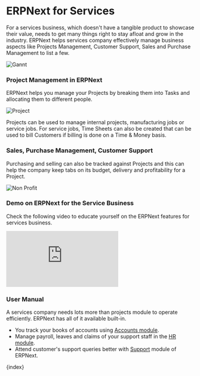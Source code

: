 # ERPNext for Services

For a services business, which doesn't have a tangible product to showcase their value, needs to get many things right to stay afloat and grow in the industry. ERPNext helps services company effectively manage business aspects like Projects Management, Customer Support, Sales and Purchase Management to list a few.

<img class="screenshot" alt="Gannt" src="{{docs_base_url}}/assets/img/project/services-hero.png">

### Project Management in ERPNext

ERPNext helps you manage your Projects by breaking them into Tasks and
allocating them to different people.

<img class="screenshot" alt="Project" src="{{docs_base_url}}/assets/img/project/project.png">

Projects can be used to manage internal projects, manufacturing jobs or
service jobs. For service jobs, Time Sheets can also be created that can be used to bill Customers if billing is done on a Time & Money basis.

### Sales, Purchase Management, Customer Support

Purchasing and selling can also be tracked against Projects and this can help the company keep tabs on its budget, delivery and profitability for a Project.

<img class="screenshot" alt="Non Profit" src="{{docs_base_url}}/assets/img/project/support.png">

### Demo on ERPNext for the Service Business

Check the following video to educate yourself on the ERPNext features for services business.

<div>
    <div class='embed-container'>
        <iframe src='https://www.youtube.com/embed/mI8IkiGhaPA' frameborder='0' allowfullscreen>
        </iframe>
    </div>
</div>

### User Manual

A services company needs lots more than projects module to operate efficiently. ERPNext has all of it available built-in.

- You track your books of accounts using [Accounts module](/docs/user/manual/en/accounts.html).
- Manage payroll, leaves and claims of your support staff in the [HR module](/docs/user/manual/en/human-resources.html).
- Attend customer's support queries better with [Support](/docs/user/manual/en/support.html) module of ERPNext.

{index}

